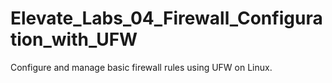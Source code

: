 # Elevate_Labs_04_Firewall_Configuration_with_UFW
Configure and manage basic firewall rules using UFW on Linux.
